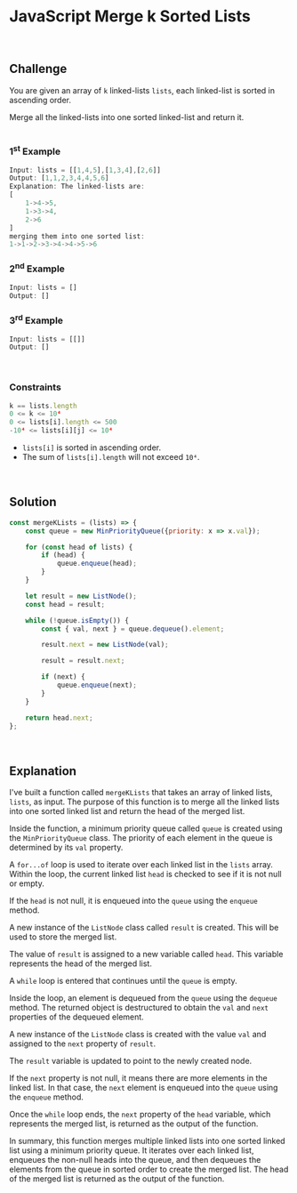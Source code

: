 # JavaScript Merge k Sorted Lists
<br/>

## Challenge
You are given an array of `k` linked-lists `lists`, each linked-list is sorted in ascending order.

Merge all the linked-lists into one sorted linked-list and return it.
<br/>
<br/>

### 1<sup>st</sup> Example

```JavaScript
Input: lists = [[1,4,5],[1,3,4],[2,6]]
Output: [1,1,2,3,4,4,5,6]
Explanation: The linked-lists are:
[
    1->4->5,
    1->3->4,
    2->6
]
merging them into one sorted list:
1->1->2->3->4->4->5->6
```

### 2<sup>nd</sup> Example

```JavaScript
Input: lists = []
Output: []
```

### 3<sup>rd</sup> Example

```JavaScript
Input: lists = [[]]
Output: []
```

<br/>

### Constraints

```JavaScript
k == lists.length
0 <= k <= 10⁴
0 <= lists[i].length <= 500
-10⁴ <= lists[i][j] <= 10⁴
```

- `lists[i]` is sorted in ascending order.
- The sum of `lists[i].length` will not exceed `10⁴`.

<br/>

## Solution

```JavaScript
const mergeKLists = (lists) => {
    const queue = new MinPriorityQueue({priority: x => x.val});

    for (const head of lists) {
        if (head) {
            queue.enqueue(head);
        }
    }

    let result = new ListNode();
    const head = result;

    while (!queue.isEmpty()) {
        const { val, next } = queue.dequeue().element;

        result.next = new ListNode(val);

        result = result.next;

        if (next) {
            queue.enqueue(next);
        }
    }

    return head.next;
};
```

<br/>

## Explanation

I've built a function called `mergeKLists` that takes an array of linked lists, `lists`, as input. The purpose of this function is to merge all the linked lists into one sorted linked list and return the head of the merged list.
<br/>

Inside the function, a minimum priority queue called `queue` is created using the `MinPriorityQueue` class. The priority of each element in the queue is determined by its `val` property.
<br/>

A `for...of` loop is used to iterate over each linked list in the `lists` array. Within the loop, the current linked list `head` is checked to see if it is not null or empty.
<br/>

If the `head` is not null, it is enqueued into the `queue` using the `enqueue` method.
<br/>

A new instance of the `ListNode` class called `result` is created. This will be used to store the merged list.
<br/>

The value of `result` is assigned to a new variable called `head`. This variable represents the head of the merged list.
<br/>

A `while` loop is entered that continues until the `queue` is empty.
<br/>

Inside the loop, an element is dequeued from the `queue` using the `dequeue` method. The returned object is destructured to obtain the `val` and `next` properties of the dequeued element.
<br/>

A new instance of the `ListNode` class is created with the value `val` and assigned to the `next` property of `result`.
<br/>

The `result` variable is updated to point to the newly created node.
<br/>

If the `next` property is not null, it means there are more elements in the linked list. In that case, the `next` element is enqueued into the `queue` using the `enqueue` method.
<br/>

Once the `while` loop ends, the `next` property of the `head` variable, which represents the merged list, is returned as the output of the function.
<br/>

In summary, this function merges multiple linked lists into one sorted linked list using a minimum priority queue. It iterates over each linked list, enqueues the non-null heads into the queue, and then dequeues the elements from the queue in sorted order to create the merged list. The head of the merged list is returned as the output of the function.
<br/>
<br/>